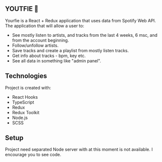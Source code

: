 
## YOUTFIE :musical_note:
Yourfie is a React + Redux application that uses data from Spotify Web API.
The application that will allow a user to:
* See mostly listen to artists, and tracks from the last 4 weeks, 6 msc, and from the account beginning.
* Follow/unfollow artists.
* Save tracks and create a playlist from mostly listen tracks.
* Get info about tracks - bpm, key etc.
* See all data in something like "admin panel".

## Technologies
Project is created with:
* React Hooks
* TypeScript
* Redux
* Redux Toolkit
* Node.js
* SCSS
	
## Setup
Project need separated Node server with at this moment is not available. I encourage you to see code.
